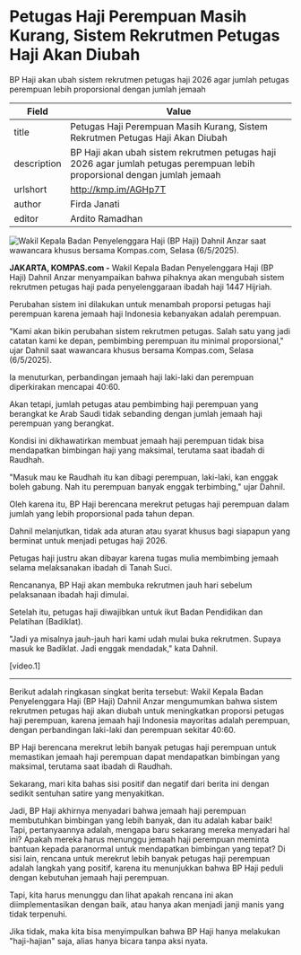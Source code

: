 # Petugas Haji Perempuan Masih Kurang, Sistem Rekrutmen Petugas Haji Akan Diubah

BP Haji akan ubah sistem rekrutmen petugas haji 2026 agar jumlah petugas perempuan lebih proporsional dengan jumlah jemaah

| Field       | Value                                                       |
|-------------|-------------------------------------------------------------|
| title       | Petugas Haji Perempuan Masih Kurang, Sistem Rekrutmen Petugas Haji Akan Diubah |
| description | BP Haji akan ubah sistem rekrutmen petugas haji 2026 agar jumlah petugas perempuan lebih proporsional dengan jumlah jemaah |
| urlshort    | http://kmp.im/AGHp7T |
| author      | Firda Janati |
| editor      | Ardito Ramadhan |

![Wakil Kepala Badan Penyelenggara Haji (BP Haji) Dahnil Anzar saat wawancara khusus bersama Kompas.com, Selasa (6/5/2025).](https://asset.kompas.com/crops/uqKSHsMk-ayh2KICQHFc2tpfLvc=/0x0:0x0/750x500/data/photo/2025/05/27/683536732773f.jpeg)

**JAKARTA, KOMPAS.com -** Wakil Kepala Badan Penyelenggara Haji (BP Haji) Dahnil Anzar menyampaikan bahwa pihaknya akan mengubah sistem rekrutmen petugas haji pada penyelenggaraan ibadah haji 1447 Hijriah.

Perubahan sistem ini dilakukan untuk menambah proporsi petugas haji perempuan karena jemaah haji Indonesia kebanyakan adalah perempuan.

\"Kami akan bikin perubahan sistem rekrutmen petugas. Salah satu yang jadi catatan kami ke depan, pembimbing perempuan itu minimal proporsional,\" ujar Dahnil saat wawancara khusus bersama Kompas.com, Selasa (6/5/2025).

Ia menuturkan, perbandingan jemaah haji laki-laki dan perempuan diperkirakan mencapai 40:60.

Akan tetapi, jumlah petugas atau pembimbing haji perempuan yang berangkat ke Arab Saudi tidak sebanding dengan jumlah jemaah haji perempuan yang berangkat.

Kondisi ini dikhawatirkan membuat jemaah haji perempuan tidak bisa mendapatkan bimbingan haji yang maksimal, terutama saat ibadah di Raudhah.

\"Masuk mau ke Raudhah itu kan dibagi perempuan, laki-laki, kan enggak boleh gabung. Nah itu perempuan banyak enggak terbimbing,\" ujar Dahnil.

Oleh karena itu, BP Haji berencana merekrut petugas haji perempuan dalam jumlah yang lebih proporsional pada tahun depan.

Dahnil melanjutkan, tidak ada aturan atau syarat khusus bagi siapapun yang berminat untuk menjadi petugas haji 2026.

Petugas haji justru akan dibayar karena tugas mulia membimbing jemaah selama melaksanakan ibadah di Tanah Suci.

Rencananya, BP Haji akan membuka rekrutmen jauh hari sebelum pelaksanaan ibadah haji dimulai.

Setelah itu, petugas haji diwajibkan untuk ikut Badan Pendidikan dan Pelatihan (Badiklat).

\"Jadi ya misalnya jauh-jauh hari kami udah mulai buka rekrutmen. Supaya masuk ke Badiklat. Jadi enggak mendadak,\" kata Dahnil.

\[video.1\]  

---
Berikut adalah ringkasan singkat berita tersebut: Wakil Kepala Badan Penyelenggara Haji (BP Haji) Dahnil Anzar mengumumkan bahwa sistem rekrutmen petugas haji akan diubah untuk meningkatkan proporsi petugas haji perempuan, karena jemaah haji Indonesia mayoritas adalah perempuan, dengan perbandingan laki-laki dan perempuan sekitar 40:60.

 BP Haji berencana merekrut lebih banyak petugas haji perempuan untuk memastikan jemaah haji perempuan dapat mendapatkan bimbingan yang maksimal, terutama saat ibadah di Raudhah.



Sekarang, mari kita bahas sisi positif dan negatif dari berita ini dengan sedikit sentuhan satire yang menyakitkan.

 Jadi, BP Haji akhirnya menyadari bahwa jemaah haji perempuan membutuhkan bimbingan yang lebih banyak, dan itu adalah kabar baik! Tapi, pertanyaannya adalah, mengapa baru sekarang mereka menyadari hal ini? Apakah mereka harus menunggu jemaah haji perempuan meminta bantuan kepada paranormal untuk mendapatkan bimbingan yang tepat? Di sisi lain, rencana untuk merekrut lebih banyak petugas haji perempuan adalah langkah yang positif, karena itu menunjukkan bahwa BP Haji peduli dengan kebutuhan jemaah haji perempuan.

 Tapi, kita harus menunggu dan lihat apakah rencana ini akan diimplementasikan dengan baik, atau hanya akan menjadi janji manis yang tidak terpenuhi.

 Jika tidak, maka kita bisa menyimpulkan bahwa BP Haji hanya melakukan "haji-hajian" saja, alias hanya bicara tanpa aksi nyata.
